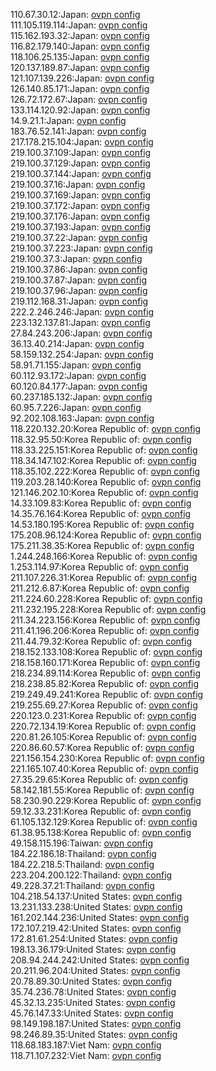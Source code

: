 110.67.30.12:Japan: [ovpn config](vpn/110_67_30_12.ovpn)  
111.105.119.114:Japan: [ovpn config](vpn/111_105_119_114.ovpn)  
115.162.193.32:Japan: [ovpn config](vpn/115_162_193_32.ovpn)  
116.82.179.140:Japan: [ovpn config](vpn/116_82_179_140.ovpn)  
118.106.25.135:Japan: [ovpn config](vpn/118_106_25_135.ovpn)  
120.137.189.87:Japan: [ovpn config](vpn/120_137_189_87.ovpn)  
121.107.139.226:Japan: [ovpn config](vpn/121_107_139_226.ovpn)  
126.140.85.171:Japan: [ovpn config](vpn/126_140_85_171.ovpn)  
126.72.172.67:Japan: [ovpn config](vpn/126_72_172_67.ovpn)  
133.114.120.92:Japan: [ovpn config](vpn/133_114_120_92.ovpn)  
14.9.21.1:Japan: [ovpn config](vpn/14_9_21_1.ovpn)  
183.76.52.141:Japan: [ovpn config](vpn/183_76_52_141.ovpn)  
217.178.215.104:Japan: [ovpn config](vpn/217_178_215_104.ovpn)  
219.100.37.109:Japan: [ovpn config](vpn/219_100_37_109.ovpn)  
219.100.37.129:Japan: [ovpn config](vpn/219_100_37_129.ovpn)  
219.100.37.144:Japan: [ovpn config](vpn/219_100_37_144.ovpn)  
219.100.37.16:Japan: [ovpn config](vpn/219_100_37_16.ovpn)  
219.100.37.169:Japan: [ovpn config](vpn/219_100_37_169.ovpn)  
219.100.37.172:Japan: [ovpn config](vpn/219_100_37_172.ovpn)  
219.100.37.176:Japan: [ovpn config](vpn/219_100_37_176.ovpn)  
219.100.37.193:Japan: [ovpn config](vpn/219_100_37_193.ovpn)  
219.100.37.22:Japan: [ovpn config](vpn/219_100_37_22.ovpn)  
219.100.37.223:Japan: [ovpn config](vpn/219_100_37_223.ovpn)  
219.100.37.3:Japan: [ovpn config](vpn/219_100_37_3.ovpn)  
219.100.37.86:Japan: [ovpn config](vpn/219_100_37_86.ovpn)  
219.100.37.87:Japan: [ovpn config](vpn/219_100_37_87.ovpn)  
219.100.37.96:Japan: [ovpn config](vpn/219_100_37_96.ovpn)  
219.112.168.31:Japan: [ovpn config](vpn/219_112_168_31.ovpn)  
222.2.246.246:Japan: [ovpn config](vpn/222_2_246_246.ovpn)  
223.132.137.81:Japan: [ovpn config](vpn/223_132_137_81.ovpn)  
27.84.243.206:Japan: [ovpn config](vpn/27_84_243_206.ovpn)  
36.13.40.214:Japan: [ovpn config](vpn/36_13_40_214.ovpn)  
58.159.132.254:Japan: [ovpn config](vpn/58_159_132_254.ovpn)  
58.91.71.155:Japan: [ovpn config](vpn/58_91_71_155.ovpn)  
60.112.93.172:Japan: [ovpn config](vpn/60_112_93_172.ovpn)  
60.120.84.177:Japan: [ovpn config](vpn/60_120_84_177.ovpn)  
60.237.185.132:Japan: [ovpn config](vpn/60_237_185_132.ovpn)  
60.95.7.226:Japan: [ovpn config](vpn/60_95_7_226.ovpn)  
92.202.108.163:Japan: [ovpn config](vpn/92_202_108_163.ovpn)  
118.220.132.20:Korea Republic of: [ovpn config](vpn/118_220_132_20.ovpn)  
118.32.95.50:Korea Republic of: [ovpn config](vpn/118_32_95_50.ovpn)  
118.33.225.151:Korea Republic of: [ovpn config](vpn/118_33_225_151.ovpn)  
118.34.147.102:Korea Republic of: [ovpn config](vpn/118_34_147_102.ovpn)  
118.35.102.222:Korea Republic of: [ovpn config](vpn/118_35_102_222.ovpn)  
119.203.28.140:Korea Republic of: [ovpn config](vpn/119_203_28_140.ovpn)  
121.146.202.10:Korea Republic of: [ovpn config](vpn/121_146_202_10.ovpn)  
14.33.109.83:Korea Republic of: [ovpn config](vpn/14_33_109_83.ovpn)  
14.35.76.164:Korea Republic of: [ovpn config](vpn/14_35_76_164.ovpn)  
14.53.180.195:Korea Republic of: [ovpn config](vpn/14_53_180_195.ovpn)  
175.208.96.124:Korea Republic of: [ovpn config](vpn/175_208_96_124.ovpn)  
175.211.38.35:Korea Republic of: [ovpn config](vpn/175_211_38_35.ovpn)  
1.244.248.166:Korea Republic of: [ovpn config](vpn/1_244_248_166.ovpn)  
1.253.114.97:Korea Republic of: [ovpn config](vpn/1_253_114_97.ovpn)  
211.107.226.31:Korea Republic of: [ovpn config](vpn/211_107_226_31.ovpn)  
211.212.6.87:Korea Republic of: [ovpn config](vpn/211_212_6_87.ovpn)  
211.224.60.228:Korea Republic of: [ovpn config](vpn/211_224_60_228.ovpn)  
211.232.195.228:Korea Republic of: [ovpn config](vpn/211_232_195_228.ovpn)  
211.34.223.156:Korea Republic of: [ovpn config](vpn/211_34_223_156.ovpn)  
211.41.196.206:Korea Republic of: [ovpn config](vpn/211_41_196_206.ovpn)  
211.44.79.32:Korea Republic of: [ovpn config](vpn/211_44_79_32.ovpn)  
218.152.133.108:Korea Republic of: [ovpn config](vpn/218_152_133_108.ovpn)  
218.158.160.171:Korea Republic of: [ovpn config](vpn/218_158_160_171.ovpn)  
218.234.89.114:Korea Republic of: [ovpn config](vpn/218_234_89_114.ovpn)  
218.238.85.82:Korea Republic of: [ovpn config](vpn/218_238_85_82.ovpn)  
219.249.49.241:Korea Republic of: [ovpn config](vpn/219_249_49_241.ovpn)  
219.255.69.27:Korea Republic of: [ovpn config](vpn/219_255_69_27.ovpn)  
220.123.0.231:Korea Republic of: [ovpn config](vpn/220_123_0_231.ovpn)  
220.72.134.19:Korea Republic of: [ovpn config](vpn/220_72_134_19.ovpn)  
220.81.26.105:Korea Republic of: [ovpn config](vpn/220_81_26_105.ovpn)  
220.86.60.57:Korea Republic of: [ovpn config](vpn/220_86_60_57.ovpn)  
221.156.154.230:Korea Republic of: [ovpn config](vpn/221_156_154_230.ovpn)  
221.165.107.40:Korea Republic of: [ovpn config](vpn/221_165_107_40.ovpn)  
27.35.29.65:Korea Republic of: [ovpn config](vpn/27_35_29_65.ovpn)  
58.142.181.55:Korea Republic of: [ovpn config](vpn/58_142_181_55.ovpn)  
58.230.90.229:Korea Republic of: [ovpn config](vpn/58_230_90_229.ovpn)  
59.12.33.231:Korea Republic of: [ovpn config](vpn/59_12_33_231.ovpn)  
61.105.132.129:Korea Republic of: [ovpn config](vpn/61_105_132_129.ovpn)  
61.38.95.138:Korea Republic of: [ovpn config](vpn/61_38_95_138.ovpn)  
49.158.115.196:Taiwan: [ovpn config](vpn/49_158_115_196.ovpn)  
184.22.186.18:Thailand: [ovpn config](vpn/184_22_186_18.ovpn)  
184.22.218.5:Thailand: [ovpn config](vpn/184_22_218_5.ovpn)  
223.204.200.122:Thailand: [ovpn config](vpn/223_204_200_122.ovpn)  
49.228.37.21:Thailand: [ovpn config](vpn/49_228_37_21.ovpn)  
104.218.54.137:United States: [ovpn config](vpn/104_218_54_137.ovpn)  
13.231.133.238:United States: [ovpn config](vpn/13_231_133_238.ovpn)  
161.202.144.236:United States: [ovpn config](vpn/161_202_144_236.ovpn)  
172.107.219.42:United States: [ovpn config](vpn/172_107_219_42.ovpn)  
172.81.61.254:United States: [ovpn config](vpn/172_81_61_254.ovpn)  
198.13.36.179:United States: [ovpn config](vpn/198_13_36_179.ovpn)  
208.94.244.242:United States: [ovpn config](vpn/208_94_244_242.ovpn)  
20.211.96.204:United States: [ovpn config](vpn/20_211_96_204.ovpn)  
20.78.89.30:United States: [ovpn config](vpn/20_78_89_30.ovpn)  
35.74.236.78:United States: [ovpn config](vpn/35_74_236_78.ovpn)  
45.32.13.235:United States: [ovpn config](vpn/45_32_13_235.ovpn)  
45.76.147.33:United States: [ovpn config](vpn/45_76_147_33.ovpn)  
98.149.198.187:United States: [ovpn config](vpn/98_149_198_187.ovpn)  
98.246.89.35:United States: [ovpn config](vpn/98_246_89_35.ovpn)  
118.68.183.187:Viet Nam: [ovpn config](vpn/118_68_183_187.ovpn)  
118.71.107.232:Viet Nam: [ovpn config](vpn/118_71_107_232.ovpn)  
